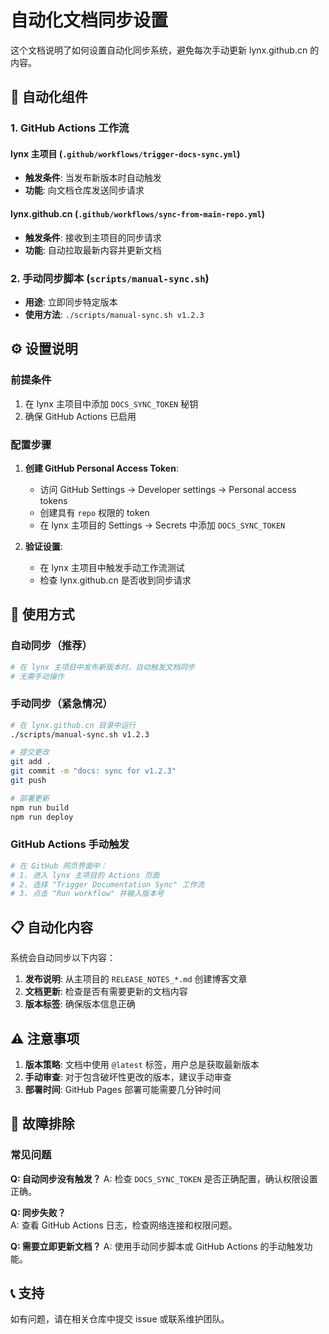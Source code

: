 # 自动化文档同步设置

这个文档说明了如何设置自动化同步系统，避免每次手动更新 lynx.github.cn 的内容。

## 🤖 自动化组件

### 1. GitHub Actions 工作流

#### lynx 主项目 (`.github/workflows/trigger-docs-sync.yml`)
- **触发条件**: 当发布新版本时自动触发
- **功能**: 向文档仓库发送同步请求

#### lynx.github.cn (`.github/workflows/sync-from-main-repo.yml`)  
- **触发条件**: 接收到主项目的同步请求
- **功能**: 自动拉取最新内容并更新文档

### 2. 手动同步脚本 (`scripts/manual-sync.sh`)
- **用途**: 立即同步特定版本
- **使用方法**: `./scripts/manual-sync.sh v1.2.3`

## ⚙️ 设置说明

### 前提条件
1. 在 lynx 主项目中添加 `DOCS_SYNC_TOKEN` 秘钥
2. 确保 GitHub Actions 已启用

### 配置步骤

1. **创建 GitHub Personal Access Token**:
   - 访问 GitHub Settings → Developer settings → Personal access tokens
   - 创建具有 `repo` 权限的 token
   - 在 lynx 主项目的 Settings → Secrets 中添加 `DOCS_SYNC_TOKEN`

2. **验证设置**:
   - 在 lynx 主项目中触发手动工作流测试
   - 检查 lynx.github.cn 是否收到同步请求

## 🚀 使用方式

### 自动同步（推荐）
```bash
# 在 lynx 主项目中发布新版本时，自动触发文档同步
# 无需手动操作
```

### 手动同步（紧急情况）
```bash
# 在 lynx.github.cn 目录中运行
./scripts/manual-sync.sh v1.2.3

# 提交更改
git add .
git commit -m "docs: sync for v1.2.3"
git push

# 部署更新
npm run build
npm run deploy
```

### GitHub Actions 手动触发
```bash
# 在 GitHub 网页界面中：
# 1. 进入 lynx 主项目的 Actions 页面
# 2. 选择 "Trigger Documentation Sync" 工作流  
# 3. 点击 "Run workflow" 并输入版本号
```

## 📋 自动化内容

系统会自动同步以下内容：

1. **发布说明**: 从主项目的 `RELEASE_NOTES_*.md` 创建博客文章
2. **文档更新**: 检查是否有需要更新的文档内容
3. **版本标签**: 确保版本信息正确

## ⚠️ 注意事项

1. **版本策略**: 文档中使用 `@latest` 标签，用户总是获取最新版本
2. **手动审查**: 对于包含破坏性更改的版本，建议手动审查
3. **部署时间**: GitHub Pages 部署可能需要几分钟时间

## 🔧 故障排除

### 常见问题

**Q: 自动同步没有触发？**
A: 检查 `DOCS_SYNC_TOKEN` 是否正确配置，确认权限设置正确。

**Q: 同步失败？**  
A: 查看 GitHub Actions 日志，检查网络连接和权限问题。

**Q: 需要立即更新文档？**
A: 使用手动同步脚本或 GitHub Actions 的手动触发功能。

## 📞 支持

如有问题，请在相关仓库中提交 issue 或联系维护团队。